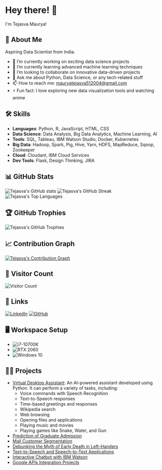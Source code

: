 # Hey there! 👋

I'm Tejasva Maurya!

## 🚀 About Me
Aspiring Data Scientist from India.

- 🔭 I’m currently working on exciting data science projects
- 🌱 I’m currently learning advanced machine learning techniques
- 👯 I’m looking to collaborate on innovative data-driven projects
- 💬 Ask me about Python, Data Science, or any tech-related stuff
- 📫 How to reach me: [mauryatejasva512004@gmail.com](mailto:mauryatejasva512004@gmail.com)
- ⚡ Fun fact: I love exploring new data visualization tools and watching anime

## 🛠️ Skills
- **Languages**: Python, R, JavaScript, HTML, CSS
- **Data Science**: Data Analysis, Big Data Analytics, Machine Learning, AI
- **Tools**: SQL, Tableau, IBM Watson Studio, Docker, Kubernetes
- **Big Data**: Hadoop, Spark, Pig, Hive, Yarn, HDFS, MapReduce, Sqoop, Zookeeper
- **Cloud**: Cloudant, IBM Cloud Services
- **Dev Tools**: Flask, Design Thinking, JIRA

## 📊 GitHub Stats
![Tejasva's GitHub stats](https://github-readme-stats.vercel.app/api?username=Tejasva-Maurya&show_icons=true&theme=radical)
![Tejasva's GitHub Streak](https://github-readme-streak-stats.herokuapp.com/?user=Tejasva-Maurya&theme=radical)
![Tejasva's Top Languages](https://github-readme-stats.vercel.app/api/top-langs/?username=Tejasva-Maurya&layout=compact&theme=radical)

## 🏆 GitHub Trophies
![Tejasva's GitHub Trophies](https://github-profile-trophy.vercel.app/?username=Tejasva-Maurya&theme=radical&no-frame=true&margin-w=15&margin-h=15)

## 📈 Contribution Graph
[![Tejasva's Contribution Graph](https://github-readme-activity-graph.cyclic.app/graph?username=Tejasva-Maurya&theme=redical)](https://github.com/Tejasva-Maurya/github-readme-activity-graph)

## 🧮 Visitor Count
![Visitor Count](https://komarev.com/ghpvc/?username=Tejasva-Maurya&color=blueviolet&style=flat)

## 🔗 Links
[![LinkedIn](https://img.shields.io/badge/linkedin-0A66C2?style=for-the-badge&logo=linkedin&logoColor=white)](https://linkedin.com/in/tejasva-maurya)
[![GitHub](https://img.shields.io/badge/github-171515?style=for-the-badge&logo=github&logoColor=white)](https://github.com/Tejasva-Maurya)

## 🖥️ Workspace Setup
- ![i7-10700K](https://img.shields.io/badge/Intel-Core_i7_10th-0071C5?style=for-the-badge&logo=intel&logoColor=white)
- ![RTX 2060](https://img.shields.io/badge/NVIDIA-RTX_2060-76B900?style=for-the-badge&logo=nvidia&logoColor=white)
- ![Windows 10](https://img.shields.io/badge/Windows-10-0078D6?style=for-the-badge&logo=windows&logoColor=white)

## 🐱‍💻 Projects
- [Virtual Desktop Assistant](https://github.com/Tejasva-Maurya/virtual-desktop-assistant): An AI-powered assistant developed using Python. It can perform a variety of tasks, including:
  - Voice commands with Speech Recognition
  - Text-to-Speech responses
  - Time-based greetings and responses
  - Wikipedia search
  - Web browsing
  - Opening files and applications
  - Playing music and movies
  - Playing games like Snake, Water, and Gun
- [Prediction of Graduate Admission](https://github.com/Tejasva-Maurya/graduate-admission-prediction)
- [Mall Customer Segmentation](https://github.com/Tejasva-Maurya/mall-customer-segmentation)
- [Debunking the Myth of Early Death in Left-Handers](https://github.com/Tejasva-Maurya/left-handers-myth)
- [Text-to-Speech and Speech-to-Text Applications](https://github.com/Tejasva-Maurya/text-to-speech)
- [Interactive Chatbot with IBM Watson](https://github.com/Tejasva-Maurya/chatbot-ibm-watson)
- [Google APIs Integration Projects](https://github.com/Tejasva-Maurya/google-apis-integration)
